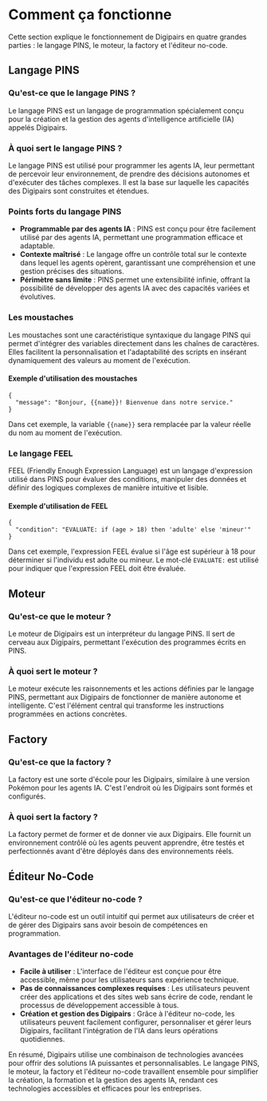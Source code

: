 # Comment ça fonctionne

Cette section explique le fonctionnement de Digipairs en quatre grandes parties : le langage PINS, le moteur, la factory et l'éditeur no-code.

## Langage PINS

### Qu'est-ce que le langage PINS ?

Le langage PINS est un langage de programmation spécialement conçu pour la création et la gestion des agents d'intelligence artificielle (IA) appelés Digipairs.

### À quoi sert le langage PINS ?

Le langage PINS est utilisé pour programmer les agents IA, leur permettant de percevoir leur environnement, de prendre des décisions autonomes et d'exécuter des tâches complexes. Il est la base sur laquelle les capacités des Digipairs sont construites et étendues.

### Points forts du langage PINS

- **Programmable par des agents IA** : PINS est conçu pour être facilement utilisé par des agents IA, permettant une programmation efficace et adaptable.
- **Contexte maîtrisé** : Le langage offre un contrôle total sur le contexte dans lequel les agents opèrent, garantissant une compréhension et une gestion précises des situations.
- **Périmètre sans limite** : PINS permet une extensibilité infinie, offrant la possibilité de développer des agents IA avec des capacités variées et évolutives.

### Les moustaches

Les moustaches sont une caractéristique syntaxique du langage PINS qui permet d'intégrer des variables directement dans les chaînes de caractères. Elles facilitent la personnalisation et l'adaptabilité des scripts en insérant dynamiquement des valeurs au moment de l'exécution.

#### Exemple d'utilisation des moustaches

```pins
{
  "message": "Bonjour, {{name}}! Bienvenue dans notre service."
}
```

Dans cet exemple, la variable `{{name}}` sera remplacée par la valeur réelle du nom au moment de l'exécution.

### Le langage FEEL

FEEL (Friendly Enough Expression Language) est un langage d'expression utilisé dans PINS pour évaluer des conditions, manipuler des données et définir des logiques complexes de manière intuitive et lisible.

#### Exemple d'utilisation de FEEL

```pins
{
  "condition": "EVALUATE: if (age > 18) then 'adulte' else 'mineur'"
}
```

Dans cet exemple, l'expression FEEL évalue si l'âge est supérieur à 18 pour déterminer si l'individu est adulte ou mineur. Le mot-clé `EVALUATE:` est utilisé pour indiquer que l'expression FEEL doit être évaluée.

## Moteur

### Qu'est-ce que le moteur ?

Le moteur de Digipairs est un interpréteur du langage PINS. Il sert de cerveau aux Digipairs, permettant l'exécution des programmes écrits en PINS.

### À quoi sert le moteur ?

Le moteur exécute les raisonnements et les actions définies par le langage PINS, permettant aux Digipairs de fonctionner de manière autonome et intelligente. C'est l'élément central qui transforme les instructions programmées en actions concrètes.

## Factory

### Qu'est-ce que la factory ?

La factory est une sorte d'école pour les Digipairs, similaire à une version Pokémon pour les agents IA. C'est l'endroit où les Digipairs sont formés et configurés.

### À quoi sert la factory ?

La factory permet de former et de donner vie aux Digipairs. Elle fournit un environnement contrôlé où les agents peuvent apprendre, être testés et perfectionnés avant d'être déployés dans des environnements réels.

## Éditeur No-Code

### Qu'est-ce que l'éditeur no-code ?

L'éditeur no-code est un outil intuitif qui permet aux utilisateurs de créer et de gérer des Digipairs sans avoir besoin de compétences en programmation.

### Avantages de l'éditeur no-code

- **Facile à utiliser** : L'interface de l'éditeur est conçue pour être accessible, même pour les utilisateurs sans expérience technique.
- **Pas de connaissances complexes requises** : Les utilisateurs peuvent créer des applications et des sites web sans écrire de code, rendant le processus de développement accessible à tous.
- **Création et gestion des Digipairs** : Grâce à l'éditeur no-code, les utilisateurs peuvent facilement configurer, personnaliser et gérer leurs Digipairs, facilitant l'intégration de l'IA dans leurs opérations quotidiennes.

En résumé, Digipairs utilise une combinaison de technologies avancées pour offrir des solutions IA puissantes et personnalisables. Le langage PINS, le moteur, la factory et l'éditeur no-code travaillent ensemble pour simplifier la création, la formation et la gestion des agents IA, rendant ces technologies accessibles et efficaces pour les entreprises.
